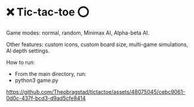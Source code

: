 # ❌ Tic-tac-toe ⭕

Game modes: normal, random, Minimax AI, Alpha-beta AI.

Other features: custom icons, custom board size, multi-game simulations, AI depth settings.

How to run:  
- From the main directory, run:
- python3 game.py  



https://github.com/Theobragstad/tictactoe/assets/48075045/cebc9061-0d0c-437f-bcd3-d9ad5cfe8414

